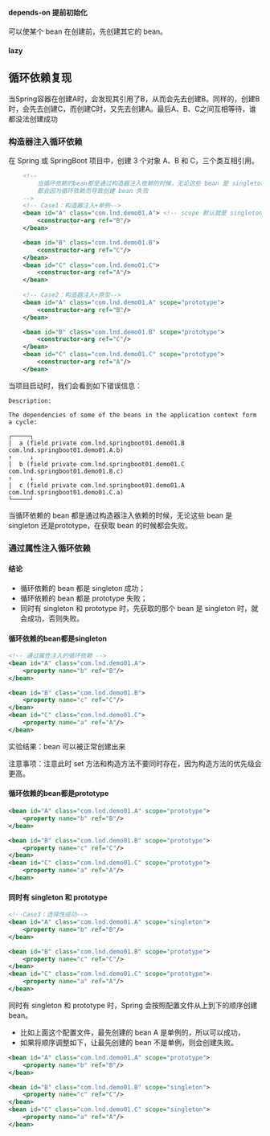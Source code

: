 #### depends-on 提前初始化

可以使某个 bean 在创建前，先创建其它的 bean。



#### lazy



## 循环依赖复现



当Spring容器在创建A时，会发现其引用了B，从而会先去创建B。同样的，创建B时，会先去创建C，而创建C时，又先去创建A。最后A、B、C之间互相等待，谁都没法创建成功



### 构造器注入循环依赖

在 Spring 或 SpringBoot 项目中，创建 3 个对象 A、B 和 C，三个类互相引用。

```xml
    <!--
        当循环依赖的bean都是通过构造器注入依赖的时候，无论这些 bean 是 singleton 还是 prototype，
        都会因为循环依赖而导致创建 bean 失败
    -->
    <!-- Case1：构造器注入+单例-->
    <bean id="A" class="com.lnd.demo01.A"> <!-- scope 默认就是 singleton-->
        <constructor-arg ref="B"/>
    </bean>

    <bean id="B" class="com.lnd.demo01.B">
        <constructor-arg ref="C"/>
    </bean>
    <bean id="C" class="com.lnd.demo01.C">
        <constructor-arg ref="A"/>
    </bean>
    
    <!-- Case2：构造器注入+原型-->
    <bean id="A" class="com.lnd.demo01.A" scope="prototype">
        <constructor-arg ref="B"/>
    </bean>

    <bean id="B" class="com.lnd.demo01.B" scope="prototype">
        <constructor-arg ref="C"/>
    </bean>
    <bean id="C" class="com.lnd.demo01.C" scope="prototype">
        <constructor-arg ref="A"/>
    </bean>
```



当项目启动时，我们会看到如下错误信息：

```
Description:

The dependencies of some of the beans in the application context form a cycle:

┌─────┐
|  a (field private com.lnd.springboot01.demo01.B com.lnd.springboot01.demo01.A.b)
↑     ↓
|  b (field private com.lnd.springboot01.demo01.C com.lnd.springboot01.demo01.B.c)
↑     ↓
|  c (field private com.lnd.springboot01.demo01.A com.lnd.springboot01.demo01.C.a)
└─────┘

```

当循环依赖的 bean 都是通过构造器注入依赖的时候，无论这些 bean 是 singleton 还是prototype，在获取 bean 的时候都会失败。



### 通过属性注入循环依赖

#### 结论

- 循环依赖的 bean 都是 singleton 成功；
- 循环依赖的 bean 都是 prototype 失败；
- 同时有 singleton 和 prototype 时，先获取的那个 bean 是 singleton 时，就会成功，否则失败。



#### 循环依赖的bean都是singleton

```xml
<!-- 通过属性注入的循环依赖 -->
<bean id="A" class="com.lnd.demo01.A">
    <property name="b" ref="B"/>
</bean>

<bean id="B" class="com.lnd.demo01.B">
    <property name="c" ref="C"/>
</bean>
<bean id="C" class="com.lnd.demo01.C">
    <property name="a" ref="A"/>
</bean>
```

实验结果：bean 可以被正常创建出来

注意事项：注意此时 set 方法和构造方法不要同时存在，因为构造方法的优先级会更高。

#### 循环依赖的bean都是prototype

```xml
<bean id="A" class="com.lnd.demo01.A" scope="prototype">
    <property name="b" ref="B"/>
</bean>

<bean id="B" class="com.lnd.demo01.B" scope="prototype">
    <property name="c" ref="C"/>
</bean>
<bean id="C" class="com.lnd.demo01.C" scope="prototype">
    <property name="a" ref="A"/>
</bean>
```



#### 同时有 singleton 和 prototype

```xml
<!--Case3：选择性成功-->
<bean id="A" class="com.lnd.demo01.A" scope="singleton">
    <property name="b" ref="B"/>
</bean>

<bean id="B" class="com.lnd.demo01.B" scope="prototype">
    <property name="c" ref="C"/>
</bean>
<bean id="C" class="com.lnd.demo01.C" scope="prototype">
    <property name="a" ref="A"/>
</bean>
```

同时有 singleton 和 prototype 时，Spring 会按照配置文件从上到下的顺序创建 bean。

- 比如上面这个配置文件，最先创建的 bean A 是单例的，所以可以成功，
- 如果将顺序调整如下，让最先创建的 bean 不是单例，则会创建失败。

```xml
<bean id="A" class="com.lnd.demo01.A" scope="prototype">
    <property name="b" ref="B"/>
</bean>

<bean id="B" class="com.lnd.demo01.B" scope="singleton">
    <property name="c" ref="C"/>
</bean>
<bean id="C" class="com.lnd.demo01.C" scope="singleton">
    <property name="a" ref="A"/>
</bean>
```



